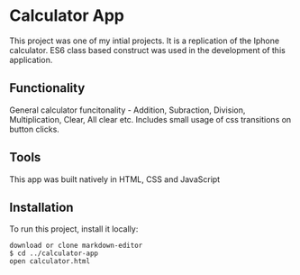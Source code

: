 # Calculator App

This project was one of my intial projects. It is a replication of the Iphone calculator. ES6 class based construct was used in the development of this application.

## Functionality

General calculator funcitonality - Addition, Subraction, Division, Multiplication, Clear, All clear etc. Includes small usage of css transitions on button clicks.

## Tools

This app was built natively in HTML, CSS and JavaScript

## Installation

To run this project, install it locally:

```
download or clone markdown-editor
$ cd ../calculator-app
open calculator.html

```
